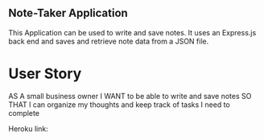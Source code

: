## Note-Taker Application

This Application can be used to write and save notes. It uses an Express.js back end and saves and retrieve note data from a JSON file.


# User Story

AS A small business owner
I WANT to be able to write and save notes
SO THAT I can organize my thoughts and keep track of tasks I need to complete




Heroku link: 

